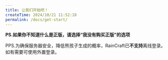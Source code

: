 ```yaml
---
title: 让我们开始吧！
createTime: 2024/10/21 11:52:18
permalink: /docs/get-start/
---
```

<CardGrid>
<LinkCard title="我是正版玩家" icon="emojione:nerd-face" description="适用于正版玩家的文档" href="/docs/online-users/" />
<LinkCard title="我没有购买正版" icon="emojione:confused-face" description="适用于外置登录玩家的文档" href="/docs/offline-users/" />
</CardGrid>

**PS.如果你不知道什么是正版，请选择“我没有购买正版”的选项**

PPS.为确保服务器安全，降低熊孩子生成的概率，RainCraft已**不支持**离线登录。如有需要可使用外置登录。